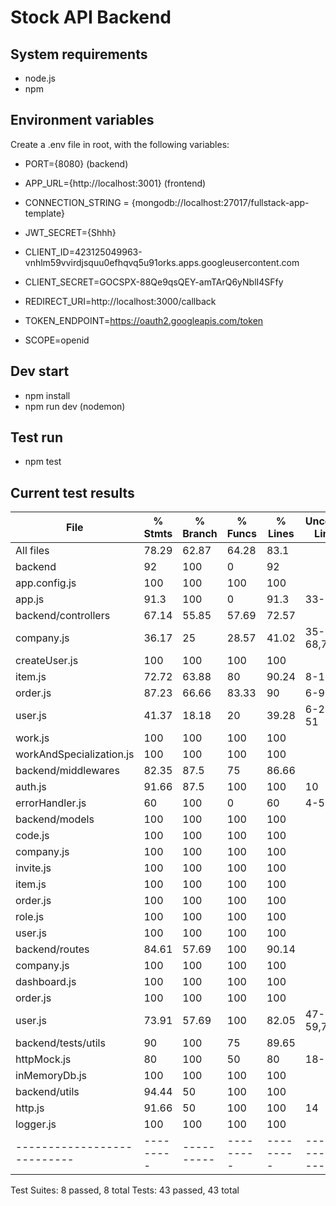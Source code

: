 # Stock API Backend

## System requirements

- node.js
- npm

## Environment variables

Create a .env file in root, with the following variables:

- PORT={8080} (backend)
- APP_URL={http://localhost:3001} (frontend)
- CONNECTION_STRING = {mongodb://localhost:27017/fullstack-app-template}
- JWT_SECRET={Shhh}

- CLIENT_ID=423125049963-vnhlm59vvirdjsquu0efhqvq5u91orks.apps.googleusercontent.com
- CLIENT_SECRET=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
- REDIRECT_URI=http://localhost:3000/callback
- TOKEN_ENDPOINT=https://oauth2.googleapis.com/token
- SCOPE=openid

## Dev start

- npm install
- npm run dev (nodemon)

## Test run

- npm test

## Current test results

| File                        | % Stmts   | % Branch   | % Funcs   | % Lines   | Uncovered Line #s   |
| --------------------------- | --------- | ---------- | --------- | --------- | ------------------- |
| All files                   | 78.29     | 62.87      | 64.28     | 83.1      |
| backend                     | 92        | 100        | 0         | 92        |
| app.config.js               | 100       | 100        | 100       | 100       |
| app.js                      | 91.3      | 100        | 0         | 91.3      | 33-34               |
| backend/controllers         | 67.14     | 55.85      | 57.69     | 72.57     |
| company.js                  | 36.17     | 25         | 28.57     | 41.02     | 35-68,73-82         |
| createUser.js               | 100       | 100        | 100       | 100       |
| item.js                     | 72.72     | 63.88      | 80        | 90.24     | 8-11                |
| order.js                    | 87.23     | 66.66      | 83.33     | 90        | 6-9                 |
| user.js                     | 41.37     | 18.18      | 20        | 39.28     | 6-24,35-51          |
| work.js                     | 100       | 100        | 100       | 100       |
| workAndSpecialization.js    | 100       | 100        | 100       | 100       |
| backend/middlewares         | 82.35     | 87.5       | 75        | 86.66     |
| auth.js                     | 91.66     | 87.5       | 100       | 100       | 10                  |
| errorHandler.js             | 60        | 100        | 0         | 60        | 4-5                 |
| backend/models              | 100       | 100        | 100       | 100       |
| code.js                     | 100       | 100        | 100       | 100       |
| company.js                  | 100       | 100        | 100       | 100       |
| invite.js                   | 100       | 100        | 100       | 100       |
| item.js                     | 100       | 100        | 100       | 100       |
| order.js                    | 100       | 100        | 100       | 100       |
| role.js                     | 100       | 100        | 100       | 100       |
| user.js                     | 100       | 100        | 100       | 100       |
| backend/routes              | 84.61     | 57.69      | 100       | 90.14     |
| company.js                  | 100       | 100        | 100       | 100       |
| dashboard.js                | 100       | 100        | 100       | 100       |
| order.js                    | 100       | 100        | 100       | 100       |
| user.js                     | 73.91     | 57.69      | 100       | 82.05     | 47-59,70-71         |
| backend/tests/utils         | 90        | 100        | 75        | 89.65     |
| httpMock.js                 | 80        | 100        | 50        | 80        | 18-19,25            |
| inMemoryDb.js               | 100       | 100        | 100       | 100       |
| backend/utils               | 94.44     | 50         | 100       | 100       |
| http.js                     | 91.66     | 50         | 100       | 100       | 14                  |
| logger.js                   | 100       | 100        | 100       | 100       |
| --------------------------- | --------- | ---------- | --------- | --------- | ------------------- |

Test Suites: 8 passed, 8 total
Tests: 43 passed, 43 total
